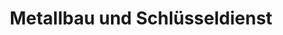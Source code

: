 ---
title: "Metallbau und Schlüsseldienst"
url: /koenigswartha/metallbau-und-schluesseldienst/
shop: Eisenwaren
---